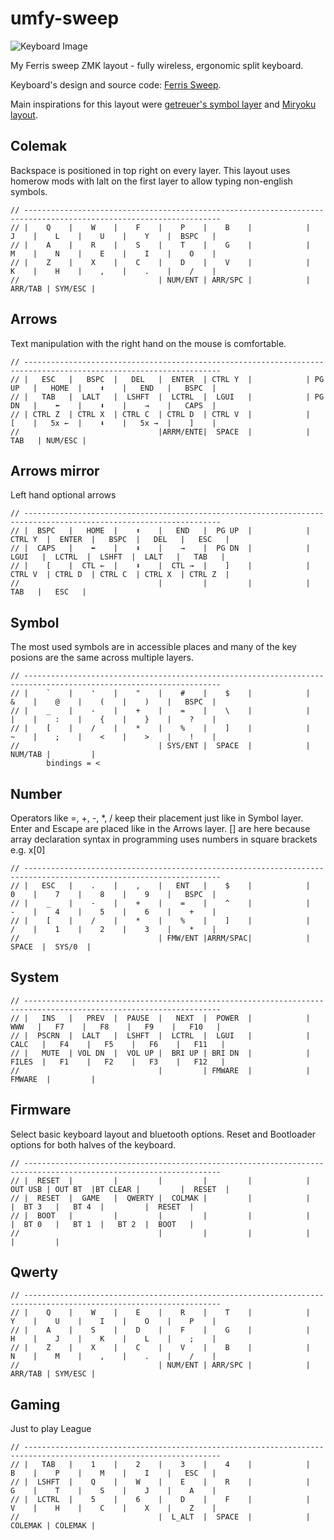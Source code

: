# umfy-sweep
 
![Keyboard Image](./images/keyboard.jpg?raw=true "keyboard")

My Ferris sweep ZMK layout - fully wireless, ergonomic split keyboard.


Keyboard's design and source code: [Ferris Sweep](https://github.com/davidphilipbarr/Sweep).

Main inspirations for this layout were [getreuer's symbol layer](https://getreuer.info/posts/keyboards/symbol-layer/index.html#my-symbol-layer) and [Miryoku layout](https://github.com/manna-harbour/miryoku).

## Colemak
Backspace is positioned in top right on every layer.
This layout uses homerow mods with lalt on the first layer to allow typing non-english symbols.

```
// ------------------------------------------------------------------------------------------------------------------
// |    Q    |    W    |    F    |    P    |    B    |            |    J    |    L    |    U    |    Y    |  BSPC   |
// |    A    |    R    |    S    |    T    |    G    |            |    M    |    N    |    E    |    I    |    O    |
// |    Z    |    X    |    C    |    D    |    V    |            |    K    |    H    |    ,    |    .    |    /    |
//                               | NUM/ENT | ARR/SPC |            | ARR/TAB | SYM/ESC |
```
## Arrows
Text manipulation with the right hand on the mouse is comfortable.
```
// ------------------------------------------------------------------------------------------------------------------
// |   ESC   |   BSPC  |   DEL   |  ENTER  | CTRL Y  |            | PG UP   |   HOME  |    ⬆    |   END   |   BSPC  |
// |   TAB   |  LALT   |  LSHFT  |  LCTRL  |  LGUI   |            | PG DN   |    ⬅    |    ⬇    |    →    |   CAPS  |
// | CTRL Z  | CTRL X  | CTRL C  | CTRL D  | CTRL V  |            |    [    |   5x ←  |    ⬇    |   5x →  |    ]    |
//                               |ARRM/ENTE|  SPACE  |            |   TAB   | NUM/ESC |
```
## Arrows mirror
Left hand optional arrows
```
// ------------------------------------------------------------------------------------------------------------------
// |  BSPC   |   HOME  |    ⬆    |   END   |  PG UP  |            | CTRL Y  |  ENTER  |   BSPC  |   DEL   |   ESC   |
// |  CAPS   |    ⬅    |    ⬇    |    →    |  PG DN  |            |  LGUI   |  LCTRL  |  LSHFT  |  LALT   |   TAB   |
// |    [    |  CTL ←  |    ⬇    |  CTL →  |    ]    |            | CTRL V  | CTRL D  | CTRL C  | CTRL X  | CTRL Z  |
//                               |         |         |            |   TAB   |   ESC   |
```
## Symbol
The most used symbols are in accessible places and many of the key posions are the same across multiple layers.
```		
// ------------------------------------------------------------------------------------------------------------------
// |    `    |    '    |    "    |    #    |    $    |            |    &    |    @    |    (    |    )    |   BSPC  |
// |    _    |    -    |    +    |    =    |    \    |            |    |    |    :    |    {    |    }    |    ?    |
// |    [    |    /    |    *    |    %    |    ]    |            |    ~    |    ;    |    <    |    >    |    !    |
//                               | SYS/ENT |  SPACE  |            | NUM/TAB |         | 
		bindings = <
```
## Number
Operators like =, +, -, *, / keep their placement just like in Symbol layer.
Enter and Escape are placed like in the Arrows layer.
[] are here because array declaration syntax in programming uses numbers in square brackets e.g. x[0]
```	
// ------------------------------------------------------------------------------------------------------------------
// |   ESC   |    .    |    ,    |   ENT   |    $    |            |    0    |    7    |    8    |    9    |   BSPC  |
// |    _    |    -    |    +    |    =    |    ^    |            |    -    |    4    |    5    |    6    |    +    |
// |    [    |    /    |    *    |    %    |    ]    |            |    /    |    1    |    2    |    3    |    *    |
//                               | FMW/ENT |ARRM/SPAC|            |  SPACE  |  SYS/0  |
```
## System
```       
// ------------------------------------------------------------------------------------------------------------------
// |   INS   |   PREV  |  PAUSE  |   NEXT  |  POWER  |            |   WWW   |   F7    |   F8    |   F9    |   F10   |
// |  PSCRN  |  LALT   |  LSHFT  |  LCTRL  |  LGUI   |            |  CALC   |   F4    |   F5    |   F6    |   F11   |
// |   MUTE  | VOL DN  |  VOL UP |  BRI UP | BRI DN  |            |  FILES  |   F1    |   F2    |   F3    |   F12   |
//                               |         | FMWARE  |            | FMWARE  |         |
```
## Firmware
Select basic keyboard layout and bluetooth options. Reset and Bootloader options for both halves of the keyboard.
```
// ------------------------------------------------------------------------------------------------------------------
// |  RESET  |         |         |         |         |            | OUT USB | OUT BT  |BT CLEAR |         |  RESET  |
// |  RESET  |  GAME   |  QWERTY |  COLMAK |         |            |         |  BT 3   |   BT 4  |         |  RESET  |
// |  BOOT   |         |         |         |         |            |         |  BT 0   |   BT 1  |   BT 2  |  BOOT   |
//                               |         |         |            |         |         |
```

## Qwerty
```
// ------------------------------------------------------------------------------------------------------------------
// |    Q    |    W    |    E    |    R    |    T    |            |    Y    |    U    |    I    |    O    |    P    |
// |    A    |    S    |    D    |    F    |    G    |            |    H    |    J    |    K    |    L    |    ;    |
// |    Z    |    X    |    C    |    V    |    B    |            |    N    |    M    |    ,    |    .    |    /    |
//                               | NUM/ENT | ARR/SPC |            | ARR/TAB | SYM/ESC |
```
## Gaming
Just to play League
```
// ------------------------------------------------------------------------------------------------------------------
// |   TAB   |    1    |    2    |    3    |    4    |            |    B    |    P    |    M    |    I    |   ESC   |
// |  LSHFT  |    Q    |    W    |    E    |    R    |            |    G    |    T    |    S 	|    J    |    A    |
// |  LCTRL  |    5    |    6    |    D    |    F    |            |    V    |    H    |    C    |    X    |    Z    |
//                               |  L_ALT  |  SPACE  |            | COLEMAK | COLEMAK |
```
